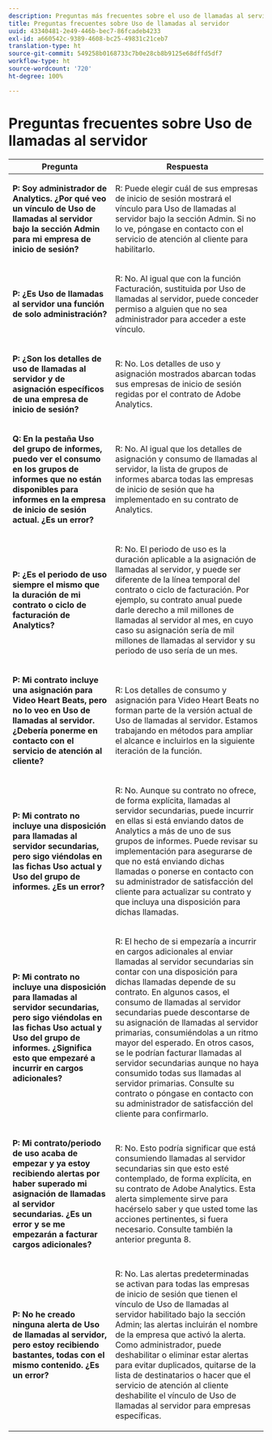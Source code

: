 ```yaml
---
description: Preguntas más frecuentes sobre el uso de llamadas al servidor de Adobe Analytics
title: Preguntas frecuentes sobre Uso de llamadas al servidor
uuid: 43340481-2e49-446b-bec7-86fcadeb4233
exl-id: a660542c-9389-4608-bc25-49831c21ceb7
translation-type: ht
source-git-commit: 549258b0168733c7b0e28cb8b9125e68dffd5df7
workflow-type: ht
source-wordcount: '720'
ht-degree: 100%

---
```


# Preguntas frecuentes sobre Uso de llamadas al servidor

<table id="table_10384E2010B849708AE9462BB2B43438"> 
 <thead> 
  <tr> 
   <th colname="col1" class="entry"> Pregunta </th> 
   <th colname="col2" class="entry"> Respuesta </th> 
  </tr> 
 </thead>
 <tbody> 
  <tr> 
   <td colname="col1"> <p><b>P: Soy administrador de Analytics. ¿Por qué veo un vínculo de Uso de llamadas al servidor bajo la sección Admin para mi empresa de inicio de sesión?</b> </p> </td> 
   <td colname="col2"> <p>R: Puede elegir cuál de sus empresas de inicio de sesión mostrará el vínculo para Uso de llamadas al servidor bajo la sección Admin. Si no lo ve, póngase en contacto con el servicio de atención al cliente para habilitarlo. </p> </td> 
  </tr> 
  <tr> 
   <td colname="col1"> <p><b>P: ¿Es Uso de llamadas al servidor una función de solo administración? </b> </p> </td> 
   <td colname="col2"> <p>R: No. Al igual que con la función Facturación, sustituida por Uso de llamadas al servidor, puede conceder permiso a alguien que no sea administrador para acceder a este vínculo. </p> </td> 
  </tr> 
  <tr> 
   <td colname="col1"> <p><b>P: ¿Son los detalles de uso de llamadas al servidor y de asignación específicos de una empresa de inicio de sesión?</b> </p> </td> 
   <td colname="col2"> <p>R: No. Los detalles de uso y asignación mostrados abarcan todas sus empresas de inicio de sesión regidas por el contrato de Adobe Analytics. </p> </td> 
  </tr> 
  <tr> 
   <td colname="col1"> <p><b>Q: En la pestaña Uso del grupo de informes, puedo ver el consumo en los grupos de informes que no están disponibles para informes en la empresa de inicio de sesión actual. ¿Es un error?</b> </p> </td> 
   <td colname="col2"> <p>R: No. Al igual que los detalles de asignación y consumo de llamadas al servidor, la lista de grupos de informes abarca todas las empresas de inicio de sesión que ha implementado en su contrato de Analytics. </p> </td> 
  </tr> 
  <tr> 
   <td colname="col1"> <p><b>P: ¿Es el periodo de uso siempre el mismo que la duración de mi contrato o ciclo de facturación de Analytics? </b> </p> </td> 
   <td colname="col2"> <p>R: No. El periodo de uso es la duración aplicable a la asignación de llamadas al servidor, y puede ser diferente de la línea temporal del contrato o ciclo de facturación. Por ejemplo, su contrato anual puede darle derecho a mil millones de llamadas al servidor al mes, en cuyo caso su asignación sería de mil millones de llamadas al servidor y su periodo de uso sería de un mes. </p> </td> 
  </tr> 
  <tr> 
   <td colname="col1"> <p><b>P: Mi contrato incluye una asignación para Video Heart Beats, pero no lo veo en Uso de llamadas al servidor. ¿Debería ponerme en contacto con el servicio de atención al cliente?</b> </p> </td> 
   <td colname="col2"> <p>R: Los detalles de consumo y asignación para Video Heart Beats no forman parte de la versión actual de Uso de llamadas al servidor. Estamos trabajando en métodos para ampliar el alcance e incluirlos en la siguiente iteración de la función. </p> </td> 
  </tr> 
  <tr> 
   <td colname="col1"> <p><b>P: Mi contrato no incluye una disposición para llamadas al servidor secundarias, pero sigo viéndolas en las fichas Uso actual y Uso del grupo de informes. ¿Es un error? </b> </p> </td> 
   <td colname="col2"> <p>R: No. Aunque su contrato no ofrece, de forma explícita, llamadas al servidor secundarias, puede incurrir en ellas si está enviando datos de Analytics a más de uno de sus grupos de informes. Puede revisar su implementación para asegurarse de que no está enviando dichas llamadas o ponerse en contacto con su administrador de satisfacción del cliente para actualizar su contrato y que incluya una disposición para dichas llamadas. </p> </td> 
  </tr> 
  <tr> 
   <td colname="col1"> <p><b>P: Mi contrato no incluye una disposición para llamadas al servidor secundarias, pero sigo viéndolas en las fichas Uso actual y Uso del grupo de informes. ¿Significa esto que empezaré a incurrir en cargos adicionales?</b> </p> </td> 
   <td colname="col2"> <p>R: El hecho de si empezaría a incurrir en cargos adicionales al enviar llamadas al servidor secundarias sin contar con una disposición para dichas llamadas depende de su contrato. En algunos casos, el consumo de llamadas al servidor secundarias puede descontarse de su asignación de llamadas al servidor primarias, consumiéndolas a un ritmo mayor del esperado. En otros casos, se le podrían facturar llamadas al servidor secundarias aunque no haya consumido todas sus llamadas al servidor primarias. Consulte su contrato o póngase en contacto con su administrador de satisfacción del cliente para confirmarlo. </p> </td> 
  </tr> 
  <tr> 
   <td colname="col1"> <p><b>P: Mi contrato/periodo de uso acaba de empezar y ya estoy recibiendo alertas por haber superado mi asignación de llamadas al servidor secundarias. ¿Es un error y se me empezarán a facturar cargos adicionales? </b> </p> </td> 
   <td colname="col2"> <p>R: No. Esto podría significar que está consumiendo llamadas al servidor secundarias sin que esto esté contemplado, de forma explícita, en su contrato de Adobe Analytics. Esta alerta simplemente sirve para hacérselo saber y que usted tome las acciones pertinentes, si fuera necesario. Consulte también la anterior pregunta 8. </p> </td> 
  </tr> 
  <tr> 
   <td colname="col1"> <p><b>P: No he creado ninguna alerta de Uso de llamadas al servidor, pero estoy recibiendo bastantes, todas con el mismo contenido. ¿Es un error?</b> </p> </td> 
   <td colname="col2"> <p>R: No. Las alertas predeterminadas se activan para todas las empresas de inicio de sesión que tienen el vínculo de Uso de llamadas al servidor habilitado bajo la sección Admin; las alertas incluirán el nombre de la empresa que activó la alerta. Como administrador, puede deshabilitar o eliminar estar alertas para evitar duplicados, quitarse de la lista de destinatarios o hacer que el servicio de atención al cliente deshabilite el vínculo de Uso de llamadas al servidor para empresas específicas. </p> </td> 
  </tr> 
 </tbody> 
</table>
